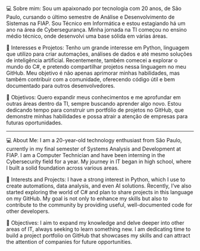💻 Sobre mim:
Sou um apaixonado por tecnologia com 20 anos, de São Paulo, cursando o último semestre de Análise e Desenvolvimento de Sistemas na FIAP. Sou Técnico em Informática e estou estagiando há um ano na área de Cybersegurança. Minha jornada na TI começou no ensino médio técnico, onde desenvolvi uma base sólida em várias áreas.

🐍 Interesses e Projetos:
Tenho um grande interesse em Python, linguagem que utilizo para criar automações, análises de dados e até mesmo soluções de inteligência artificial. Recentemente, também comecei a explorar o mundo do C#, e pretendo compartilhar projetos nessa linguagem no meu GitHub. Meu objetivo é não apenas aprimorar minhas habilidades, mas também contribuir com a comunidade, oferecendo código útil e bem documentado para outros desenvolvedores.

🎯 Objetivos:
Quero expandir meus conhecimentos e me aprofundar em outras áreas dentro da TI, sempre buscando aprender algo novo. Estou dedicando tempo para construir um portfólio de projetos no GitHub, que demonstre minhas habilidades e possa atrair a atenção de empresas para futuras oportunidades.

--------------------------------------------------------------------------------------------------------------------------------------------------------------------------------------------------------------

💻 About Me:
I am a 20-year-old technology enthusiast from São Paulo, currently in my final semester of Systems Analysis and Development at FIAP. I am a Computer Technician and have been interning in the Cybersecurity field for a year. My journey in IT began in high school, where I built a solid foundation across various areas.

🐍 Interests and Projects:
I have a strong interest in Python, which I use to create automations, data analysis, and even AI solutions. Recently, I’ve also started exploring the world of C# and plan to share projects in this language on my GitHub. My goal is not only to enhance my skills but also to contribute to the community by providing useful, well-documented code for other developers.

🎯 Objectives:
I aim to expand my knowledge and delve deeper into other areas of IT, always seeking to learn something new. I am dedicating time to build a project portfolio on GitHub that showcases my skills and can attract the attention of companies for future opportunities.
